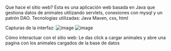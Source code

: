 Que hace el sitio web?
Esta es una aplicación web basada en Java que gestiona datos de animales utilizando servlets, conexiones con mysql y un patrón DAO.
Tecnologias utilizadas:
Java Maven, css, html

Capturas de la interfaz:
![image](https://github.com/user-attachments/assets/f2befa32-85df-495e-8a77-24c30297676c)
![image](https://github.com/user-attachments/assets/87bcf949-c74d-40e9-bb72-10a5b403088d)

Cómo interactuar con el sitio web:
Le das click a cargar animales y abre una pagina con los animales cargados de la base de datos




